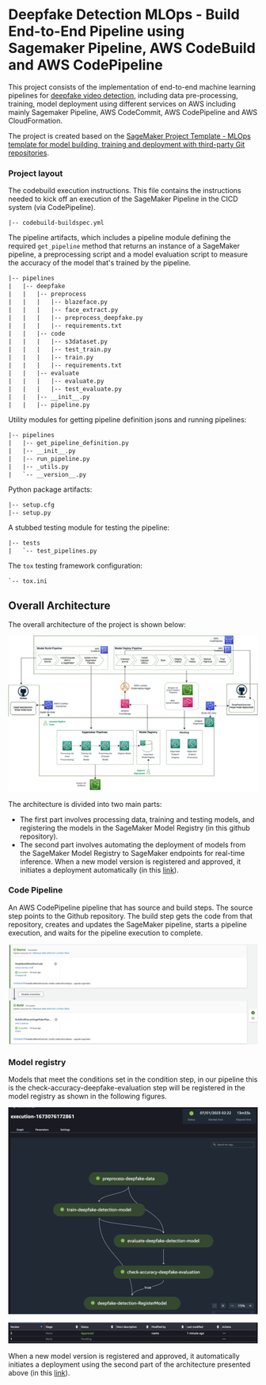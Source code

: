 # Deepfake Detection MLOps - Build End-to-End Pipeline using Sagemaker Pipeline, AWS CodeBuild and AWS CodePipeline

This project consists of the implementation of end-to-end machine learning pipelines for [deepfake video detection](https://github.com/naram92/DeepFakeDetection), including data pre-processing, training, model deployment using different services on AWS including mainly Sagemaker Pipeline, AWS CodeCommit, AWS CodePipeline and AWS CloudFormation.

The project is created based on the [SageMaker Project Template - MLOps template for model building, training and deployment with third-party Git repositories](https://docs.aws.amazon.com/sagemaker/latest/dg/sagemaker-projects-templates-sm.html#sagemaker-projects-templates-git-code-pipeline).

### Project layout

The codebuild execution instructions. This file contains the instructions needed to kick off an execution of the SageMaker Pipeline in the CICD system (via CodePipeline). 

```
|-- codebuild-buildspec.yml
```


The pipeline artifacts, which includes a pipeline module defining the required `get_pipeline` method that returns an instance of a SageMaker pipeline, a preprocessing script and a model evaluation script to measure the accuracy of the model that's trained by the pipeline.

```
|-- pipelines
|   |-- deepfake
|   |   |-- preprocess
|   |   |   |-- blazeface.py
|   |   |   |-- face_extract.py
|   |   |   |-- preprocess_deepfake.py
|   |   |   |-- requirements.txt
|   |   |-- code
|   |   |   |-- s3dataset.py
|   |   |   |-- test_train.py
|   |   |   |-- train.py
|   |   |   |-- requirements.txt
|   |   |-- evaluate
|   |   |   |-- evaluate.py
|   |   |   |-- test_evaluate.py
|   |   |-- __init__.py
|   |   |-- pipeline.py

```

Utility modules for getting pipeline definition jsons and running pipelines:

```
|-- pipelines
|   |-- get_pipeline_definition.py
|   |-- __init__.py
|   |-- run_pipeline.py
|   |-- _utils.py
|   `-- __version__.py
```

Python package artifacts:
```
|-- setup.cfg
|-- setup.py
```

A stubbed testing module for testing the pipeline:
```
|-- tests
|   `-- test_pipelines.py
```

The `tox` testing framework configuration:
```
`-- tox.ini
```

## Overall Architecture

The overall architecture of the project is shown below:

![Overall Archiecture](./img/overall-architecture.jpg)

The architecture is divided into two main parts:

* The first part involves processing data, training and testing models, and registering the models in the SageMaker Model Registry (in this github repository).
* The second part involves automating the deployment of models from the SageMaker Model Registry to SageMaker endpoints for real-time inference. When a new model version is registered and approved, it initiates a deployment automatically (in this [link](https://github.com/naram92/DeepFakeDetection-mlops-model-deployment)).

### Code Pipeline 
An AWS CodePipeline pipeline that has source and build steps. The source step points to the Github repository. The build step gets the code from that repository, creates and updates the SageMaker pipeline, starts a pipeline execution, and waits for the pipeline execution to complete.

![CodePipeline Screenshot](./img/codepipeline-modelbuild-screenshot.png)

### Model registry
Models that meet the conditions set in the condition step, in our pipeline this is the check-accuracy-deepfake-evaluation step will be registered in the model registry as shown in the following figures.

![Sagemaker Pipeline Screenshot](./img/deepfake-pipeline-screenshot.png)

![Model Registry Screenshot](./img/model-registry-approval.png)

When a new model version is registered and approved, it automatically initiates a deployment using the second part of the architecture presented above (in this [link](https://github.com/naram92/DeepFakeDetection-mlops-model-deployment)).







